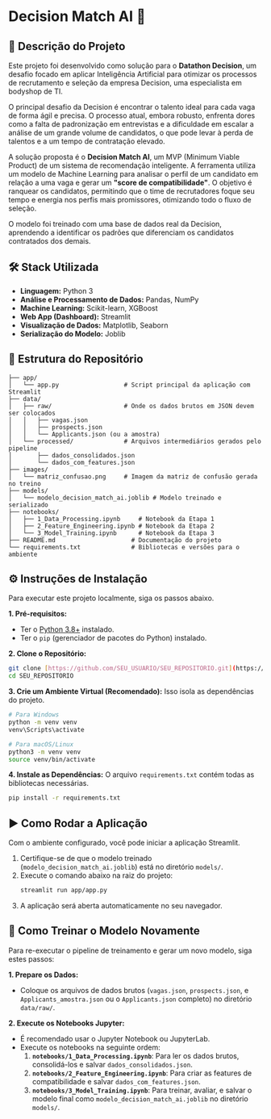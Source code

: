 # Decision Match AI 🤖

## 📝 Descrição do Projeto

Este projeto foi desenvolvido como solução para o **Datathon Decision**, um desafio focado em aplicar Inteligência Artificial para otimizar os processos de recrutamento e seleção da empresa Decision, uma especialista em bodyshop de TI.

O principal desafio da Decision é encontrar o talento ideal para cada vaga de forma ágil e precisa. O processo atual, embora robusto, enfrenta dores como a falta de padronização em entrevistas e a dificuldade em escalar a análise de um grande volume de candidatos, o que pode levar à perda de talentos e a um tempo de contratação elevado.

A solução proposta é o **Decision Match AI**, um MVP (Minimum Viable Product) de um sistema de recomendação inteligente. A ferramenta utiliza um modelo de Machine Learning para analisar o perfil de um candidato em relação a uma vaga e gerar um **"score de compatibilidade"**. O objetivo é ranquear os candidatos, permitindo que o time de recrutadores foque seu tempo e energia nos perfis mais promissores, otimizando todo o fluxo de seleção.

O modelo foi treinado com uma base de dados real da Decision, aprendendo a identificar os padrões que diferenciam os candidatos contratados dos demais.

## 🛠️ Stack Utilizada

* **Linguagem:** Python 3
* **Análise e Processamento de Dados:** Pandas, NumPy
* **Machine Learning:** Scikit-learn, XGBoost
* **Web App (Dashboard):** Streamlit
* **Visualização de Dados:** Matplotlib, Seaborn
* **Serialização do Modelo:** Joblib

## 📂 Estrutura do Repositório

```
├── app/
│   └── app.py                  # Script principal da aplicação com Streamlit
├── data/
│   ├── raw/                    # Onde os dados brutos em JSON devem ser colocados
│   │   ├── vagas.json
│   │   ├── prospects.json
│   │   └── Applicants.json (ou a amostra)
│   └── processed/              # Arquivos intermediários gerados pelo pipeline
│       ├── dados_consolidados.json
│       └── dados_com_features.json
├── images/
│   └── matriz_confusao.png     # Imagem da matriz de confusão gerada no treino
├── models/
│   └── modelo_decision_match_ai.joblib # Modelo treinado e serializado
├── notebooks/
│   ├── 1_Data_Processing.ipynb     # Notebook da Etapa 1
│   ├── 2_Feature_Engineering.ipynb # Notebook da Etapa 2
│   └── 3_Model_Training.ipynb      # Notebook da Etapa 3
├── README.md                     # Documentação do projeto
└── requirements.txt              # Bibliotecas e versões para o ambiente
```

## ⚙️ Instruções de Instalação

Para executar este projeto localmente, siga os passos abaixo.

**1. Pré-requisitos:**
* Ter o [Python 3.8+](https://www.python.org/downloads/) instalado.
* Ter o `pip` (gerenciador de pacotes do Python) instalado.

**2. Clone o Repositório:**
```bash
git clone [https://github.com/SEU_USUARIO/SEU_REPOSITORIO.git](https://github.com/SEU_USUARIO/SEU_REPOSITORIO.git)
cd SEU_REPOSITORIO
```

**3. Crie um Ambiente Virtual (Recomendado):**
Isso isola as dependências do projeto.
```bash
# Para Windows
python -m venv venv
venv\Scripts\activate

# Para macOS/Linux
python3 -m venv venv
source venv/bin/activate
```

**4. Instale as Dependências:**
O arquivo `requirements.txt` contém todas as bibliotecas necessárias.
```bash
pip install -r requirements.txt
```

## ▶️ Como Rodar a Aplicação

Com o ambiente configurado, você pode iniciar a aplicação Streamlit.

1.  Certifique-se de que o modelo treinado (`modelo_decision_match_ai.joblib`) está no diretório `models/`.
2.  Execute o comando abaixo na raiz do projeto:
    ```bash
    streamlit run app/app.py
    ```
3.  A aplicação será aberta automaticamente no seu navegador.

## 🧠 Como Treinar o Modelo Novamente

Para re-executar o pipeline de treinamento e gerar um novo modelo, siga estes passos:

**1. Prepare os Dados:**
* Coloque os arquivos de dados brutos (`vagas.json`, `prospects.json`, e `Applicants_amostra.json` ou o `Applicants.json` completo) no diretório `data/raw/`.

**2. Execute os Notebooks Jupyter:**
* É recomendado usar o Jupyter Notebook ou JupyterLab.
* Execute os notebooks na seguinte ordem:
    1.  **`notebooks/1_Data_Processing.ipynb`**: Para ler os dados brutos, consolidá-los e salvar `dados_consolidados.json`.
    2.  **`notebooks/2_Feature_Engineering.ipynb`**: Para criar as features de compatibilidade e salvar `dados_com_features.json`.
    3.  **`notebooks/3_Model_Training.ipynb`**: Para treinar, avaliar, e salvar o modelo final como `modelo_decision_match_ai.joblib` no diretório `models/`.